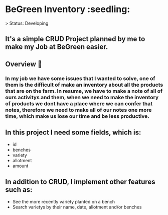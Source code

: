 <h1> BeGreen Inventory :seedling: </h1>
> Status: Developing

## It's a simple CRUD Project planned by me to make my Job at BeGreen easier.

## Overview :memo:

### In my job we have some issues that I wanted to solve, one of them is the difficult of make an inventory about all the products that are on the farm. In resume, we have to make a note of all of ours activitys and them, when we need to make the inventory of products we dont have a place where we can confer that notes, therefore we need to make all of our notes one more time, which make us lose our time and be less productive.
## In this project I need some fields, which is:

+ id
+ benches
+ variety
+ allotment
+ amount

## In addition to CRUD, I implement other features such as:
+ See the more recently variety planted on a bench
+ Search varietys by their name, date, allotment and/or benches


